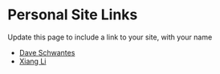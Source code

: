 # Personal Site Links

Update this page to include a link to your site, with your name

- [Dave Schwantes](http://dinosaurseateverybody.com/)
- [Xiang Li](https://lia7lx.github.io/index.html)
